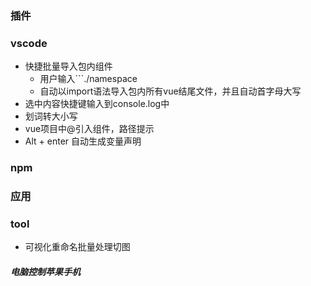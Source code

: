 ### 插件

### vscode

- 快捷批量导入包内组件
  - 用户输入```./namespace   
  - 自动以import语法导入包内所有vue结尾文件，并且自动首字母大写
- 选中内容快捷键输入到console.log中
- 划词转大小写
- vue项目中@引入组件，路径提示
- Alt + enter 自动生成变量声明

### npm

### 应用

### tool

- 可视化重命名批量处理切图





##### 电脑控制苹果手机
